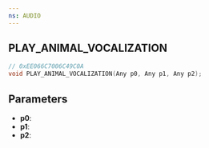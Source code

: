 ```yaml
---
ns: AUDIO
---
```

## PLAY_ANIMAL_VOCALIZATION

```c
// 0xEE066C7006C49C0A
void PLAY_ANIMAL_VOCALIZATION(Any p0, Any p1, Any p2);
```

## Parameters
* **p0**:
* **p1**:
* **p2**:
